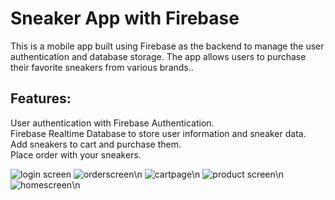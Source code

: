 # Sneaker App with Firebase

This is a mobile app built using Firebase as the backend to manage the user authentication and database storage. The app allows users to purchase their favorite sneakers from various brands..

## Features:

User authentication with Firebase Authentication.<br>
Firebase Realtime Database to store user information and sneaker data.<br>
Add sneakers to cart and purchase them.<br>
Place order with your sneakers.<br>

![login screen](https://user-images.githubusercontent.com/114509764/236383429-cdbf50d1-2d50-4df4-93c5-0893d762c7de.PNG)
![orderscreen](https://user-images.githubusercontent.com/114509764/236383432-75e4b75e-dfd9-4f17-ad93-8a723d5887e5.PNG)\n
![cartpage](https://user-images.githubusercontent.com/114509764/236383436-687d5829-e4c9-40b2-b29e-16f604278b51.PNG)\n
![product screen](https://user-images.githubusercontent.com/114509764/236383437-10169163-5521-4625-9c32-7e7899839386.PNG)\n
![homescreen](https://user-images.githubusercontent.com/114509764/236383438-c436666c-cec1-46fc-ae00-2ab0935abf6e.PNG)\n
